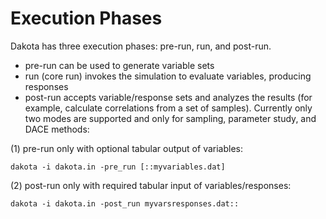 Execution Phases
============

Dakota has three execution phases: pre-run, run, and post-run.

* pre-run can be used to generate variable sets
* run (core run) invokes the simulation to evaluate variables, producing responses
* post-run accepts variable/response sets and analyzes the results (for example, calculate correlations from a set of samples). Currently only two modes are supported and only for sampling, parameter study, and DACE methods:

(1) pre-run only with optional tabular output of variables:

```
dakota -i dakota.in -pre_run [::myvariables.dat]
```

(2) post-run only with required tabular input of variables/responses:

```
dakota -i dakota.in -post_run myvarsresponses.dat::
```
